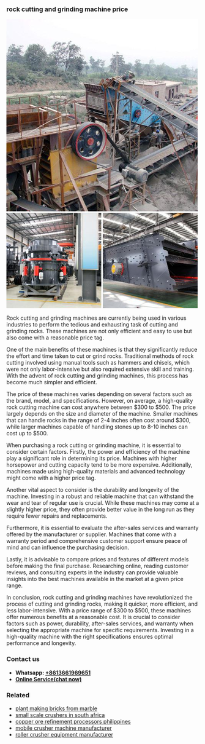 <h3>rock cutting and grinding machine price</h3><img src='1703042414.jpg' alt=''><p>Rock cutting and grinding machines are currently being used in various industries to perform the tedious and exhausting task of cutting and grinding rocks. These machines are not only efficient and easy to use but also come with a reasonable price tag.</p><p>One of the main benefits of these machines is that they significantly reduce the effort and time taken to cut or grind rocks. Traditional methods of rock cutting involved using manual tools such as hammers and chisels, which were not only labor-intensive but also required extensive skill and training. With the advent of rock cutting and grinding machines, this process has become much simpler and efficient.</p><p>The price of these machines varies depending on several factors such as the brand, model, and specifications. However, on average, a high-quality rock cutting machine can cost anywhere between $300 to $500. The price largely depends on the size and diameter of the machine. Smaller machines that can handle rocks in the range of 2-4 inches often cost around $300, while larger machines capable of handling stones up to 8-10 inches can cost up to $500.</p><p>When purchasing a rock cutting or grinding machine, it is essential to consider certain factors. Firstly, the power and efficiency of the machine play a significant role in determining its price. Machines with higher horsepower and cutting capacity tend to be more expensive. Additionally, machines made using high-quality materials and advanced technology might come with a higher price tag.</p><p>Another vital aspect to consider is the durability and longevity of the machine. Investing in a robust and reliable machine that can withstand the wear and tear of regular use is crucial. While these machines may come at a slightly higher price, they often provide better value in the long run as they require fewer repairs and replacements.</p><p>Furthermore, it is essential to evaluate the after-sales services and warranty offered by the manufacturer or supplier. Machines that come with a warranty period and comprehensive customer support ensure peace of mind and can influence the purchasing decision.</p><p>Lastly, it is advisable to compare prices and features of different models before making the final purchase. Researching online, reading customer reviews, and consulting experts in the industry can provide valuable insights into the best machines available in the market at a given price range.</p><p>In conclusion, rock cutting and grinding machines have revolutionized the process of cutting and grinding rocks, making it quicker, more efficient, and less labor-intensive. With a price range of $300 to $500, these machines offer numerous benefits at a reasonable cost. It is crucial to consider factors such as power, durability, after-sales services, and warranty when selecting the appropriate machine for specific requirements. Investing in a high-quality machine with the right specifications ensures optimal performance and longevity.</p><h3>Contact us</h3><ul><li><strong>Whatsapp:&nbsp;<a href="https://wa.me/8613661969651">+8613661969651</a></strong></li><li><a href="https://swt.shibang-china.com/?git&amp;zhl&amp;rock cutting and grinding machine price"><strong>Online Service(chat now)</strong></a></li></ul><h3>Related</h3><ul><li><a href='plant making bricks from marble.md'>plant making bricks from marble</a></li><li><a href='small scale crushers in south africa.md'>small scale crushers in south africa</a></li><li><a href='copper ore refinement processors philippines.md'>copper ore refinement processors philippines</a></li><li><a href='mobile crusher machine manufacturer.md'>mobile crusher machine manufacturer</a></li><li><a href='roller crusher equipment manufacturer.md'>roller crusher equipment manufacturer</a></li></ul>